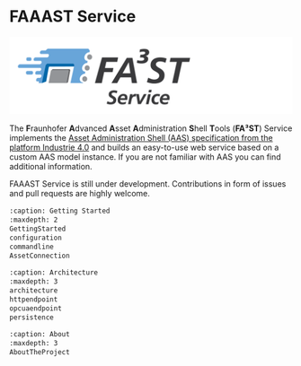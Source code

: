 # FAAAST Service 

![FAAAST Logo Light](../images/Fa3st-Service_positiv.png "FAAAST Service Logo")

The **F**raunhofer **A**dvanced **A**sset **A**dministration **S**hell **T**ools (**FA³ST**) Service implements the [Asset Administration Shell (AAS) specification from the platform Industrie 4.0](https://www.plattform-i40.de/SiteGlobals/IP/Forms/Listen/Downloads/EN/Downloads_Formular.html?cl2Categories_TechnologieAnwendungsbereich_name=Verwaltungsschale) and builds an easy-to-use web service based on a custom AAS model instance. If you are not familiar with AAS you can find additional information.

FAAAST Service is still under development. Contributions in form of issues and pull requests are highly welcome. 


```{toctree} 
:caption: Getting Started
:maxdepth: 2
GettingStarted
configuration
commandline
AssetConnection
```

```{toctree} 
:caption: Architecture
:maxdepth: 3
architecture
httpendpoint
opcuaendpoint
persistence
```

```{toctree} 
:caption: About
:maxdepth: 3
AboutTheProject
```
